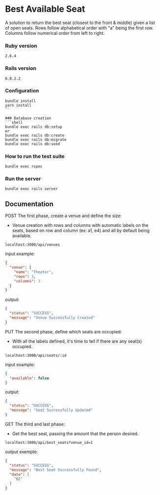 # Best Available Seat
A solution to return the best seat (closest to the front & middle)
given a list of open seats. Rows follow alphabetical order
with "a" being the first row. Columns follow numerical order
from left to right.

### Ruby version
```
2.6.4
```

### Rails version
```
6.0.2.2
```

### Configuration
```shell
bundle install
yarn install
``

### Database creation
```shell
bundle exec rails db:setup
or
bundle exec rails db:create
bundle exec rails db:migrate
bundle exec rails db:seed
```

### How to run the test suite
```shell
bundle exec rspec
```

### Run the server
```shell
bundle exec rails server
```

## Documentation

POST
The first phase, create a venue and define the size:
- Venue creation with rows and columns with
automatic labels on the seats, based on row
and column (ex: a1, e4) and all by default being available.

```
localhost:3000/api/venues
```
input example:
```json
{
  "venue": {
    "name": "Theater",
    "rows": 3,
    "columns": 3
  }
}
```
output:
```json
{
  "status": "SUCCESS",
  "message": "Venue Successfully Created"
}
```


PUT
The second phase, define which seats are occupied:
- With all the labels defined, it's time to tell if there are any seat(s) occupied.

```
localhost:3000/api/seats/:id
```
input example:
```json
{
  "available": false
}
```
output:
```json
{
  "status": "SUCCESS",
  "message": "Seat Successfully Updated"
}
```


GET
The third and last phase:
- Get the best seat, passing the amount that the person desired.

```
localhost:3000/api/best_seats?venue_id=1
```
output exemple:
```json
{
  "status": "SUCCESS",
  "message": "Best Seat Successfully Found",
  "data": [
    "B2"
  ]
}
```

